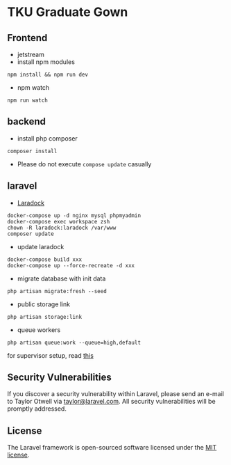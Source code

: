 # TKU Graduate Gown

## Frontend

-   jetstream
-   install npm modules

```shell script
npm install && npm run dev
```

-   npm watch

```shell script
npm run watch
```

## backend

-   install php composer

```shell script
composer install
```

-   Please do not execute `compose update` casually

## laravel

-   [Laradock](https://laradock.io/)

```shell script
docker-compose up -d nginx mysql phpmyadmin
docker-compose exec workspace zsh
chown -R laradock:laradock /var/www
composer update
```

-   update laradock

```shell script
docker-compose build xxx
docker-compose up --force-recreate -d xxx
```

-   migrate database with init data

```shell script
php artisan migrate:fresh --seed
```

-   public storage link

```shell
php artisan storage:link
```

-   queue workers

```shell
php artisan queue:work --queue=high,default
```

for supervisor setup, read [this](https://learnku.com/docs/laravel/8.x/queues/9398#e45763)

## Security Vulnerabilities

If you discover a security vulnerability within Laravel, please send an e-mail to Taylor Otwell
via [taylor@laravel.com](mailto:taylor@laravel.com). All security vulnerabilities will be promptly addressed.

## License

The Laravel framework is open-sourced software licensed under the [MIT license](https://opensource.org/licenses/MIT).
